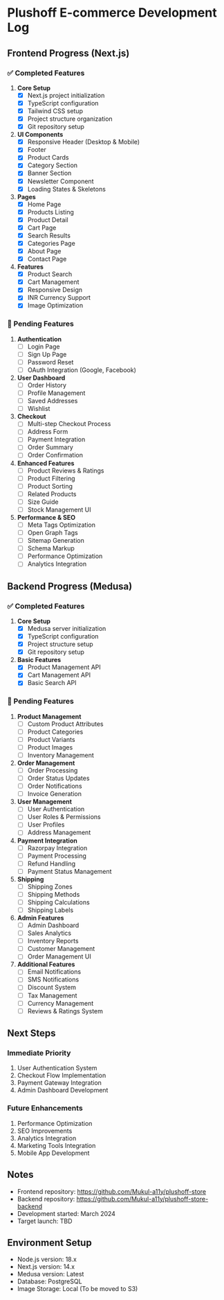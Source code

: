 # Plushoff E-commerce Development Log

## Frontend Progress (Next.js)

### ✅ Completed Features

1. **Core Setup**
   - [x] Next.js project initialization
   - [x] TypeScript configuration
   - [x] Tailwind CSS setup
   - [x] Project structure organization
   - [x] Git repository setup

2. **UI Components**
   - [x] Responsive Header (Desktop & Mobile)
   - [x] Footer
   - [x] Product Cards
   - [x] Category Section
   - [x] Banner Section
   - [x] Newsletter Component
   - [x] Loading States & Skeletons

3. **Pages**
   - [x] Home Page
   - [x] Products Listing
   - [x] Product Detail
   - [x] Cart Page
   - [x] Search Results
   - [x] Categories Page
   - [x] About Page
   - [x] Contact Page

4. **Features**
   - [x] Product Search
   - [x] Cart Management
   - [x] Responsive Design
   - [x] INR Currency Support
   - [x] Image Optimization

### 🚧 Pending Features

1. **Authentication**
   - [ ] Login Page
   - [ ] Sign Up Page
   - [ ] Password Reset
   - [ ] OAuth Integration (Google, Facebook)

2. **User Dashboard**
   - [ ] Order History
   - [ ] Profile Management
   - [ ] Saved Addresses
   - [ ] Wishlist

3. **Checkout**
   - [ ] Multi-step Checkout Process
   - [ ] Address Form
   - [ ] Payment Integration
   - [ ] Order Summary
   - [ ] Order Confirmation

4. **Enhanced Features**
   - [ ] Product Reviews & Ratings
   - [ ] Product Filtering
   - [ ] Product Sorting
   - [ ] Related Products
   - [ ] Size Guide
   - [ ] Stock Management UI

5. **Performance & SEO**
   - [ ] Meta Tags Optimization
   - [ ] Open Graph Tags
   - [ ] Sitemap Generation
   - [ ] Schema Markup
   - [ ] Performance Optimization
   - [ ] Analytics Integration

## Backend Progress (Medusa)

### ✅ Completed Features

1. **Core Setup**
   - [x] Medusa server initialization
   - [x] TypeScript configuration
   - [x] Project structure setup
   - [x] Git repository setup

2. **Basic Features**
   - [x] Product Management API
   - [x] Cart Management API
   - [x] Basic Search API

### 🚧 Pending Features

1. **Product Management**
   - [ ] Custom Product Attributes
   - [ ] Product Categories
   - [ ] Product Variants
   - [ ] Product Images
   - [ ] Inventory Management

2. **Order Management**
   - [ ] Order Processing
   - [ ] Order Status Updates
   - [ ] Order Notifications
   - [ ] Invoice Generation

3. **User Management**
   - [ ] User Authentication
   - [ ] User Roles & Permissions
   - [ ] User Profiles
   - [ ] Address Management

4. **Payment Integration**
   - [ ] Razorpay Integration
   - [ ] Payment Processing
   - [ ] Refund Handling
   - [ ] Payment Status Management

5. **Shipping**
   - [ ] Shipping Zones
   - [ ] Shipping Methods
   - [ ] Shipping Calculations
   - [ ] Shipping Labels

6. **Admin Features**
   - [ ] Admin Dashboard
   - [ ] Sales Analytics
   - [ ] Inventory Reports
   - [ ] Customer Management
   - [ ] Order Management UI

7. **Additional Features**
   - [ ] Email Notifications
   - [ ] SMS Notifications
   - [ ] Discount System
   - [ ] Tax Management
   - [ ] Currency Management
   - [ ] Reviews & Ratings System

## Next Steps

### Immediate Priority
1. User Authentication System
2. Checkout Flow Implementation
3. Payment Gateway Integration
4. Admin Dashboard Development

### Future Enhancements
1. Performance Optimization
2. SEO Improvements
3. Analytics Integration
4. Marketing Tools Integration
5. Mobile App Development

## Notes
- Frontend repository: https://github.com/Mukul-a11y/plushoff-store
- Backend repository: https://github.com/Mukul-a11y/plushoff-store-backend
- Development started: March 2024
- Target launch: TBD

## Environment Setup
- Node.js version: 18.x
- Next.js version: 14.x
- Medusa version: Latest
- Database: PostgreSQL
- Image Storage: Local (To be moved to S3) 
